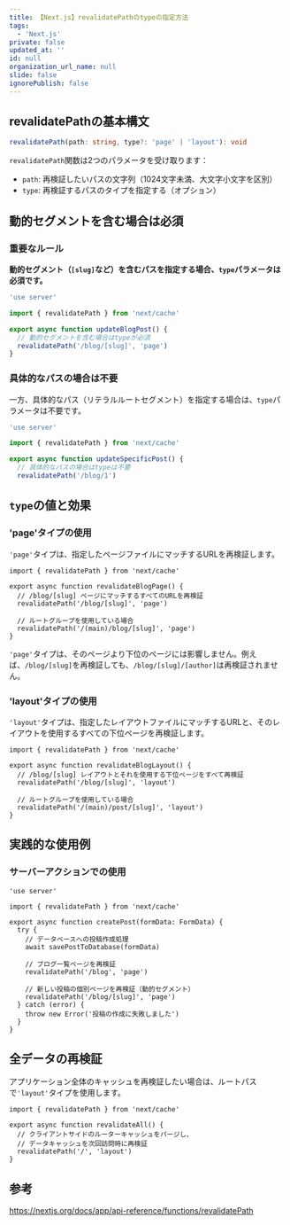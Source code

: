 ```yaml
---
title: 【Next.js】revalidatePathのtypeの指定方法
tags:
  - 'Next.js'
private: false
updated_at: ''
id: null
organization_url_name: null
slide: false
ignorePublish: false
---
```



## revalidatePathの基本構文

```typescript
revalidatePath(path: string, type?: 'page' | 'layout'): void
```

`revalidatePath`関数は2つのパラメータを受け取ります：

- `path`: 再検証したいパスの文字列（1024文字未満、大文字小文字を区別）
- `type`: 再検証するパスのタイプを指定する（オプション）

## 動的セグメントを含む場合は必須

### 重要なルール

**動的セグメント（`[slug]`など）を含むパスを指定する場合、`type`パラメータは必須です。**

```typescript
'use server'

import { revalidatePath } from 'next/cache'

export async function updateBlogPost() {
  // 動的セグメントを含む場合はtypeが必須
  revalidatePath('/blog/[slug]', 'page')
}
```

### 具体的なパスの場合は不要

一方、具体的なパス（リテラルルートセグメント）を指定する場合は、`type`パラメータは不要です。

```typescript
'use server'

import { revalidatePath } from 'next/cache'

export async function updateSpecificPost() {
  // 具体的なパスの場合はtypeは不要
  revalidatePath('/blog/1')
```

## `type`の値と効果

### 'page'タイプの使用

`'page'`タイプは、指定したページファイルにマッチするURLを再検証します。

```/dev/null/example-page.ts#L1-8
import { revalidatePath } from 'next/cache'

export async function revalidateBlogPage() {
  // /blog/[slug] ページにマッチするすべてのURLを再検証
  revalidatePath('/blog/[slug]', 'page')
  
  // ルートグループを使用している場合
  revalidatePath('/(main)/blog/[slug]', 'page')
}
```

`'page'`タイプは、そのページより下位のページには影響しません。例えば、`/blog/[slug]`を再検証しても、`/blog/[slug]/[author]`は再検証されません。

### 'layout'タイプの使用

`'layout'`タイプは、指定したレイアウトファイルにマッチするURLと、そのレイアウトを使用するすべての下位ページを再検証します。

```/dev/null/example-layout.ts#L1-8
import { revalidatePath } from 'next/cache'

export async function revalidateBlogLayout() {
  // /blog/[slug] レイアウトとそれを使用する下位ページをすべて再検証
  revalidatePath('/blog/[slug]', 'layout')
  
  // ルートグループを使用している場合
  revalidatePath('/(main)/post/[slug]', 'layout')
}
```

## 実践的な使用例

### サーバーアクションでの使用

```/dev/null/actions.ts#L1-12
'use server'

import { revalidatePath } from 'next/cache'

export async function createPost(formData: FormData) {
  try {
    // データベースへの投稿作成処理
    await savePostToDatabase(formData)
    
    // ブログ一覧ページを再検証
    revalidatePath('/blog', 'page')
    
    // 新しい投稿の個別ページを再検証（動的セグメント）
    revalidatePath('/blog/[slug]', 'page')
  } catch (error) {
    throw new Error('投稿の作成に失敗しました')
  }
}
```

## 全データの再検証

アプリケーション全体のキャッシュを再検証したい場合は、ルートパスで`'layout'`タイプを使用します。

```/dev/null/global-revalidation.ts#L1-8
import { revalidatePath } from 'next/cache'

export async function revalidateAll() {
  // クライアントサイドのルーターキャッシュをパージし、
  // データキャッシュを次回訪問時に再検証
  revalidatePath('/', 'layout')
}
```

## 参考

https://nextjs.org/docs/app/api-reference/functions/revalidatePath
